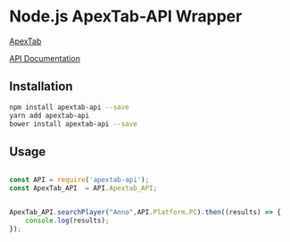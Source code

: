# Node.js ApexTab-API Wrapper
[ApexTab](https://apextab.com/) 

[API Documentation](https://github.com/Tabwire/ApexTab-API)

## Installation 
```sh
npm install apextab-api --save
yarn add apextab-api
bower install apextab-api --save
```


## Usage 
```js

const API = require('apextab-api');
const ApexTab_API  = API.Apextab_API;


ApexTab_API.searchPlayer("Anno",API.Platform.PC).then((results) => {
    console.log(results);
});
```


